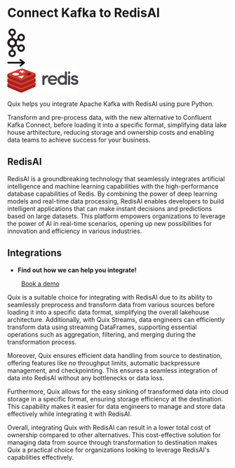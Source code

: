 # Connect Kafka to RedisAI

<div class="connect-images cards blog-grid-card" markdown>
<div>
<img src="../images/kafka_logo.png" width="40px" />
</div>
<div>
<img src="../images/arrow.svg" width="40px" />
</div>
<div>
<img src="./images/redisai_1.jpg" />
</div>
</div>

Quix helps you integrate Apache Kafka with RedisAI using pure Python.

Transform and pre-process data, with the new alternative to Confluent Kafka Connect, before loading it into a specific format, simplifying data lake house arthitecture, reducing storage and ownership costs and enabling data teams to achieve success for your business.

## RedisAI

RedisAI is a groundbreaking technology that seamlessly integrates artificial intelligence and machine learning capabilities with the high-performance database capabilities of Redis. By combining the power of deep learning models and real-time data processing, RedisAI enables developers to build intelligent applications that can make instant decisions and predictions based on large datasets. This platform empowers organizations to leverage the power of AI in real-time scenarios, opening up new possibilities for innovation and efficiency in various industries.

## Integrations

<div class="grid cards" markdown>

- __Find out how we can help you integrate!__

    <a class="md-button md-button--primary" href="https://share.hsforms.com/1iW0TmZzKQMChk0lxd_tGiw4yjw2?__hstc=175542013.2303933fbd746c0ac86d9ccbe9bc9100.1728383268831.1729603416735.1729620918855.31&__hssc=175542013.1.1729620918855&__hsfp=2132701734" target="_blank" style="margin:.5rem;">Book a demo</a>

</div>


Quix is a suitable choice for integrating with RedisAI due to its ability to seamlessly preprocess and transform data from various sources before loading it into a specific data format, simplifying the overall lakehouse architecture. Additionally, with Quix Streams, data engineers can efficiently transform data using streaming DataFrames, supporting essential operations such as aggregation, filtering, and merging during the transformation process.

Moreover, Quix ensures efficient data handling from source to destination, offering features like no throughput limits, automatic backpressure management, and checkpointing. This ensures a seamless integration of data into RedisAI without any bottlenecks or data loss.

Furthermore, Quix allows for the easy sinking of transformed data into cloud storage in a specific format, ensuring storage efficiency at the destination. This capability makes it easier for data engineers to manage and store data effectively while integrating it with RedisAI.

Overall, integrating Quix with RedisAI can result in a lower total cost of ownership compared to other alternatives. This cost-effective solution for managing data from source through transformation to destination makes Quix a practical choice for organizations looking to leverage RedisAI's capabilities effectively.

